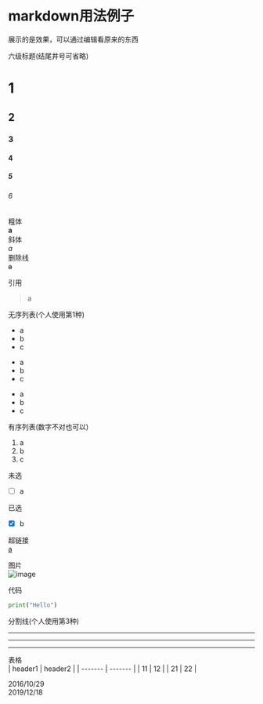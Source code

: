 # markdown用法例子

展示的是效果，可以通过编辑看原来的东西  

六级标题(结尾井号可省略)  
# 1 #
## 2 ##
### 3 ###
#### 4 ####
##### 5 #####
###### 6 ######

粗体  
**a**  
斜体  
*a*  
删除线  
~~a~~  

引用  
> a  

无序列表(个人使用第1种)  
- a
- b
- c

+ a
+ b
+ c

* a
* b
* c

有序列表(数字不对也可以)  
1. a
4. b
2. c

未选  
- [ ] a  

已选  
- [x] b  

超链接  
[a](http://note.youdao.com/)  

图片  
![image](http://www.baidu.com/favicon.ico)  

代码  
```python
print("Hello")
```

分割线(个人使用第3种)  
***
---
- - - -

表格  
| header1 | header2 |
| ------- | ------- |
| 11      | 12      |
| 21      | 22      |


2016/10/29  
2019/12/18  
